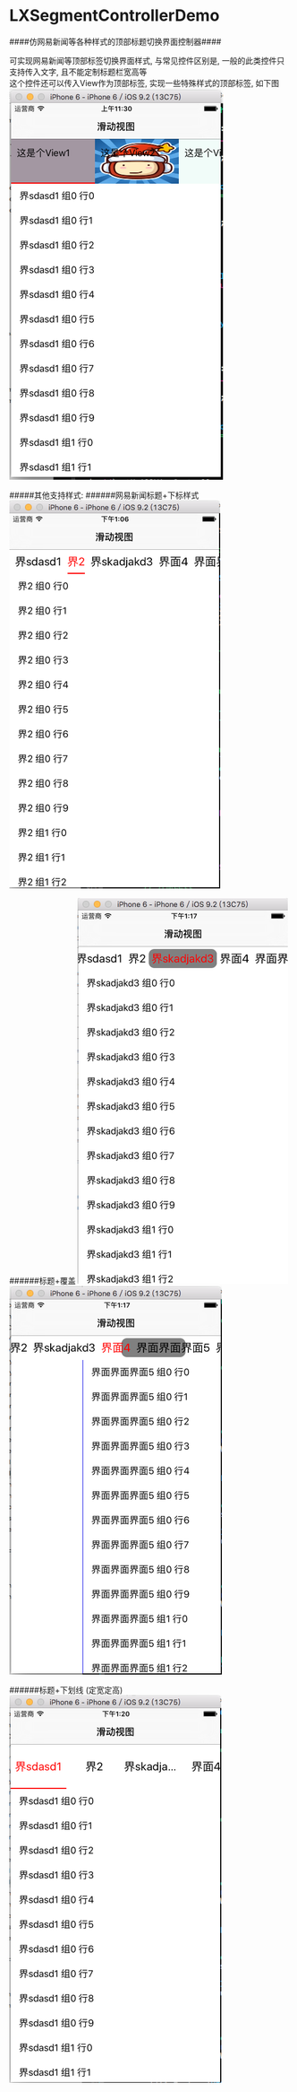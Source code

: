 # LXSegmentControllerDemo
####仿网易新闻等各种样式的顶部标题切换界面控制器####

可实现网易新闻等顶部标签切换界面样式, 与常见控件区别是, 一般的此类控件只支持传入文字, 且不能定制标题栏宽高等  
这个控件还可以传入View作为顶部标签, 实现一些特殊样式的顶部标签, 如下图
![image1](https://github.com/CoderLXWang/LXSegmentControllerDemo/blob/master/LXSegmentControllerDemo/image1.png)

#####其他支持样式:
######网易新闻标题+下标样式 
![image1](https://github.com/CoderLXWang/LXSegmentControllerDemo/blob/master/LXSegmentControllerDemo/image2.png)

######标题+覆盖
![image1](https://github.com/CoderLXWang/LXSegmentControllerDemo/blob/master/LXSegmentControllerDemo/image3.png)
![image1](https://github.com/CoderLXWang/LXSegmentControllerDemo/blob/master/LXSegmentControllerDemo/image4.png)

######标题+下划线 (定宽定高)  
![image1](https://github.com/CoderLXWang/LXSegmentControllerDemo/blob/master/LXSegmentControllerDemo/image5.png)

